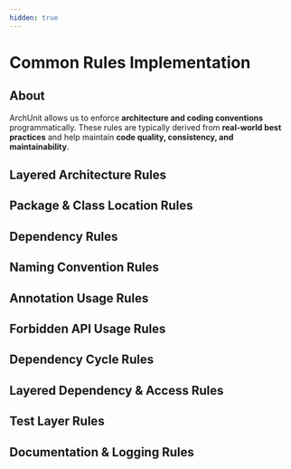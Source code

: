 ```yaml
---
hidden: true
---
```


# Common Rules Implementation

## About

ArchUnit allows us to enforce **architecture and coding conventions** programmatically. These rules are typically derived from **real-world best practices** and help maintain **code quality, consistency, and maintainability**.

## **Layered Architecture Rules**



## **Package & Class Location Rules**



## Dependency Rules



## Naming Convention Rules



## Annotation Usage Rules



## Forbidden API Usage Rules



## Dependency Cycle Rules



## Layered Dependency & Access Rules



## Test Layer Rules



## Documentation & Logging Rules


